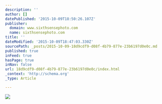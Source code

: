 ```yaml
---
description: ''
author: []
datePublished: '2015-10-09T18:50:26.107Z'
publisher:
  domain: www.sixthsensephoto.com
  name: sixthsensephoto.com
title: ''
dateModified: '2015-10-09T18:47:03.330Z'
sourcePath: _posts/2015-10-09-18d9cdf9-d08f-4b79-877e-23b6197d0e0c.md
published: true
inFeed: true
hasPage: true
inNav: false
url: 18d9cdf9-d08f-4b79-877e-23b6197d0e0c/index.html
_context: 'http://schema.org'
_type: Article

---
```

![](http://www.sixthsensephoto.com/photos/i-zGhm648/0/X2/i-zGhm648-X2.jpg)